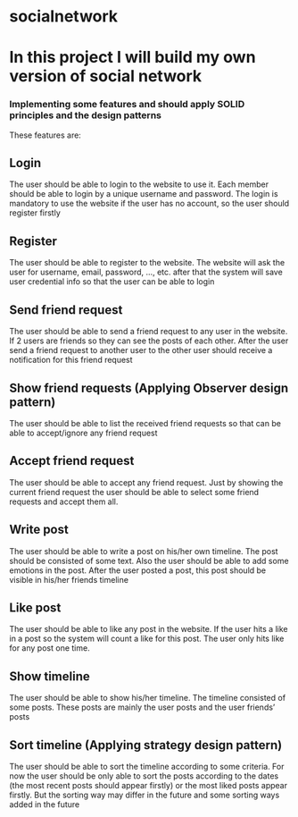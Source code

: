 # socialnetwork
# In this project I will build my own version of social network
### Implementing some features and should apply SOLID principles and the design patterns 
These features are:
## Login
The user should be able to login to the website to use it. Each member should be able to login by a unique username and password. The login is mandatory to use the website if the user has no account, so the user should register firstly
## Register
The user should be able to register to the website. The website will ask the user for username, email, password, …, etc. after that the system will save user credential info so that the user can be able to login
## Send friend request 
The user should be able to send a friend request to any user in the website. If 2 users are friends so they can see the posts of each other. After the user send a friend request to another user to the other user should receive a notification for this friend request
## Show friend requests (Applying Observer design pattern)
The user should be able to list the received friend requests so that can be able to accept/ignore any friend request
## Accept friend request
The user should be able to accept any friend request. Just by showing the current friend request the user should be able to select some friend requests and accept them all.
## Write post
The user should be able to write a post on his/her own timeline. The post should be consisted of some text. Also the user should be able to add some emotions in the post. After the user posted a post, this post should be visible in his/her friends timeline
## Like post
The user should be able to like any post in the website. If the user hits a like in a post so the system will count a like for this post. The user only hits like for any post one time.
## Show timeline
The user should be able to show his/her timeline. The timeline consisted of some posts. These posts are mainly the user posts and the user friends’ posts
## Sort timeline (Applying strategy design pattern)
The user should be able to sort the timeline according to some criteria. For now the user should be only able to sort the posts according to the dates (the most recent posts should appear firstly) or the most liked posts appear firstly. But the sorting way may differ in the future and some sorting ways added in the future
